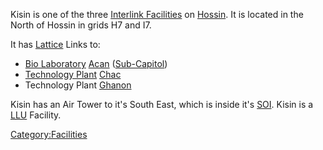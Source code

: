 Kisin is one of the three [Interlink
Facilities](Interlink_Facility.md "wikilink") on
[Hossin](Hossin.md "wikilink"). It is located in the North of Hossin in
grids H7 and I7.

It has [Lattice](Lattice.md "wikilink") Links to:

- [Bio Laboratory](Bio_Laboratory.md "wikilink") [Acan](Acan.md "wikilink")
  ([Sub-Capitol](Sub-Capitol.md "wikilink"))
- [Technology Plant](Technology_Plant.md "wikilink")
  [Chac](Chac.md "wikilink")
- Technology Plant [Ghanon](Ghanon.md "wikilink")

Kisin has an Air Tower to it's South East, which is inside it's
[SOI](SOI.md "wikilink"). Kisin is a [LLU](LLU.md "wikilink") Facility.

[Category:Facilities](Category:Facilities.md "wikilink")
